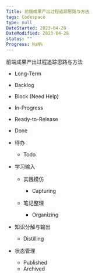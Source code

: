 ```yaml
---
Title: 前端成果产出过程追踪思路与方法
tags: Codespace
type: null
DateStarted: 2023-04-28
DateModified: 2023-04-28
status: ""
Progress: NaN%
---
```


前端成果产出过程追踪思路与方法

- Long-Term
- Backlog
- Block (Need Help)
- In-Progress
- Ready-to-Release
- Done

- 待办

  - Todo

- 学习输入

  - 实践模仿

    - Capturing

  - 笔记整理

    - Organizing

- 知识分解与输出

  - Distilling

- 状态管理

  - Published
  - Archived
